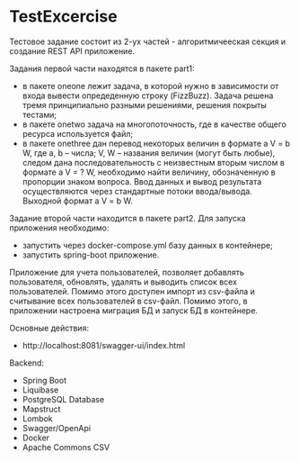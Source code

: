 # TestExcercise
Тестовое задание состоит из 2-ух частей - алгоритмичееская секция и создание REST API приложение.

Задания первой части находятся в пакете part1:
- в пакете oneone лежит задача, в которой нужно в зависимости от входа вывести опредеденную строку (FizzBuzz). Задача решена тремя принципиально разными решениями, решения покрыты тестами;
- в пакете onetwo задача на многопоточность, где в качестве общего ресурса используется файл;
- в пакете onethree дан перевод некоторых величин в формате a V = b W, где a, b – числа; V, W –
  названия величин (могут быть любые), следом дана последовательность с
  неизвестным вторым числом в формате a V = ? W, необходимо найти величину,
  обозначенную в пропорции знаком вопроса. Ввод данных и вывод результата
  осуществляются через стандартные потоки ввода/вывода.
  Выходной формат a V = b W.

Задание второй части находится в пакете part2.
Для запуска приложения необходимо:
- запустить через docker-compose.yml базу данных в контейнере;
- запустить spring-boot приложение.

Приложение для учета пользователей, позволяет добавлять пользователя, обновлять, удалять и выводить список всех пользователей. Помимо этого доступен импорт из csv-файла и считывание всех пользователей в csv-файл.
Помимо этого, в приложении настроена миграция БД и запуск БД в контейнере.

Основные действия:
- http://localhost:8081/swagger-ui/index.html

Backend:
- Spring Boot
- Liquibase
- PostgreSQL Database
- Mapstruct
- Lombok
- Swagger/OpenApi
- Docker
- Apache Commons CSV
